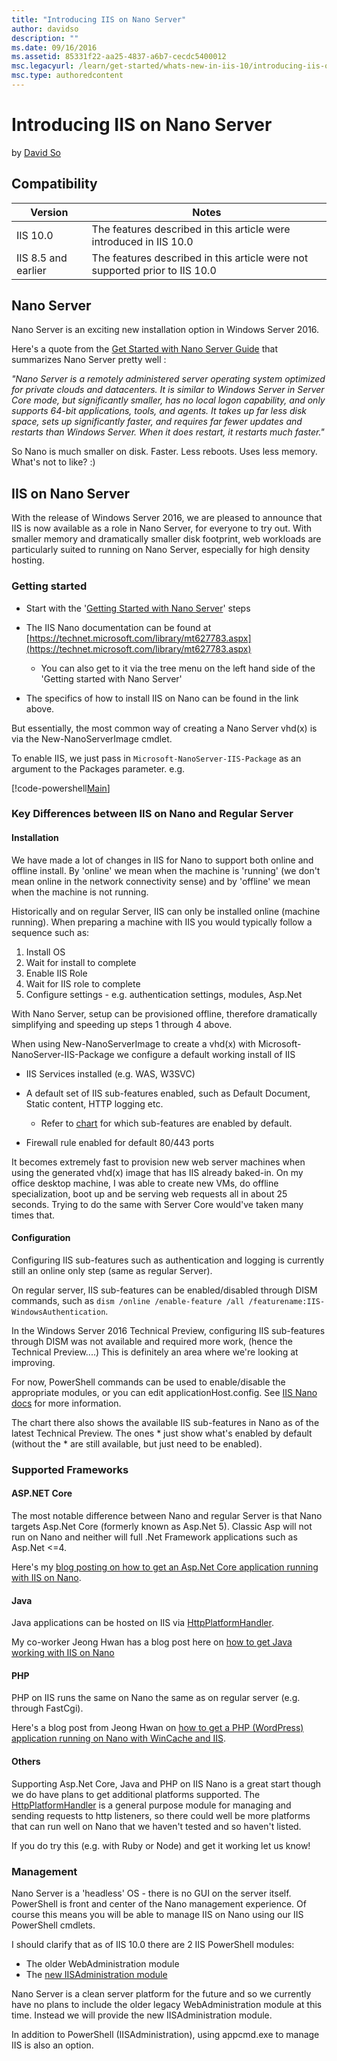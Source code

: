 ```yaml
---
title: "Introducing IIS on Nano Server"
author: davidso
description: ""
ms.date: 09/16/2016
ms.assetid: 85331f22-aa25-4837-a6b7-cecdc5400012
msc.legacyurl: /learn/get-started/whats-new-in-iis-10/introducing-iis-on-nano-server
msc.type: authoredcontent
---
```

# Introducing IIS on Nano Server

by [David So](https://github.com/davidso)

## Compatibility

| Version | Notes |
| --- | --- |
| IIS 10.0 | The features described in this article were introduced in IIS 10.0 |
| IIS 8.5 and earlier | The features described in this article were not supported prior to IIS 10.0 |

## Nano Server

Nano Server is an exciting new installation option in Windows Server 2016.

Here's a quote from the [Get Started with Nano Server Guide](https://technet.microsoft.com/library/mt126167.aspx) that summarizes Nano Server pretty well :

*&quot;Nano Server is a remotely administered server operating system optimized for private clouds and datacenters. It is similar to Windows Server in Server Core mode, but significantly smaller, has no local logon capability, and only supports 64-bit applications, tools, and agents. It takes up far less disk space, sets up significantly faster, and requires far fewer updates and restarts than Windows Server. When it does restart, it restarts much faster.&quot;*

So Nano is much smaller on disk. Faster. Less reboots. Uses less memory. What's not to like? :)

## IIS on Nano Server

With the release of Windows Server 2016, we are pleased to announce that IIS is now available as a role in Nano Server, for everyone to try out. With smaller memory and dramatically smaller disk footprint, web workloads are particularly suited to running on Nano Server, especially for high density hosting.

### Getting started

- Start with the '[Getting Started with Nano Server](https://technet.microsoft.com/library/mt126167.aspx)' steps
- The IIS Nano documentation can be found at [https://technet.microsoft.com/library/mt627783.aspx](https://technet.microsoft.com/library/mt627783.aspx)

  - You can also get to it via the tree menu on the left hand side of the 'Getting started with Nano Server'
- The specifics of how to install IIS on Nano can be found in the link above.

But essentially, the most common way of creating a Nano Server vhd(x) is via the New-NanoServerImage cmdlet.

To enable IIS, we just pass in `Microsoft-NanoServer-IIS-Package` as an argument to the Packages parameter. e.g.

[!code-powershell[Main](introducing-iis-on-nano-server/samples/sample1.ps1?highlight=1)]

### Key Differences between IIS on Nano and Regular Server

#### Installation

We have made a lot of changes in IIS for Nano to support both online and offline install. By 'online' we mean when the machine is 'running' (we don't mean online in the network connectivity sense) and by 'offline' we mean when the machine is not running.

Historically and on regular Server, IIS can only be installed online (machine running). When preparing a machine with IIS you would typically follow a sequence such as:

1. Install OS
2. Wait for install to complete
3. Enable IIS Role
4. Wait for IIS role to complete
5. Configure settings - e.g. authentication settings, modules, Asp.Net

With Nano Server, setup can be provisioned offline, therefore dramatically simplifying and speeding up steps 1 through 4 above.

When using New-NanoServerImage to create a vhd(x) with Microsoft-NanoServer-IIS-Package we configure a default working install of IIS

- IIS Services installed (e.g. WAS, W3SVC)
- A default set of IIS sub-features enabled, such as Default Document, Static content, HTTP logging etc.

  - Refer to [chart](https://technet.microsoft.com/library/mt627783.aspx) for which sub-features are enabled by default.
- Firewall rule enabled for default 80/443 ports

It becomes extremely fast to provision new web server machines when using the generated vhd(x) image that has IIS already baked-in. On my office desktop machine, I was able to create new VMs, do offline specialization, boot up and be serving web requests all in about 25 seconds. Trying to do the same with Server Core would've taken many times that.

#### Configuration

Configuring IIS sub-features such as authentication and logging is currently still an online only step (same as regular Server).

On regular server, IIS sub-features can be enabled/disabled through DISM commands, such as `dism /online /enable-feature /all /featurename:IIS-WindowsAuthentication`.

In the Windows Server 2016 Technical Preview, configuring IIS sub-features through DISM was not available and required more work, (hence the Technical Preview....) This is definitely an area where we're looking at improving.

For now, PowerShell commands can be used to enable/disable the appropriate modules, or you can edit applicationHost.config. See [IIS Nano docs](https://technet.microsoft.com/library/mt627783.aspx) for more information.

The chart there also shows the available IIS sub-features in Nano as of the latest Technical Preview. The ones \* just show what's enabled by default (without the \* are still available, but just need to be enabled).

### Supported Frameworks

#### ASP.NET Core

The most notable difference between Nano and regular Server is that Nano targets Asp.Net Core (formerly known as Asp.Net 5). Classic Asp will not run on Nano and neither will full .Net Framework applications such as Asp.Net &lt;=4.

Here's my [blog posting on how to get an Asp.Net Core application running with IIS on Nano](https://blogs.iis.net/davidso/nano/aspnet).

#### Java

Java applications can be hosted on IIS via [HttpPlatformHandler](https://www.iis.net/downloads/microsoft/httpplatformhandler).

My co-worker Jeong Hwan has a blog post here on [how to get Java working with IIS on Nano](https://blogs.iis.net/jeonghwan/running-tomcat-with-iis-on-nano-server)

#### PHP

PHP on IIS runs the same on Nano the same as on regular server (e.g. through FastCgi).

Here's a blog post from Jeong Hwan on [how to get a PHP (WordPress) application running on Nano with WinCache and IIS](https://blogs.iis.net/jeonghwan/running-wordpress-with-iis-and-wincache-on-nano-server).

#### Others

Supporting Asp.Net Core, Java and PHP on IIS Nano is a great start though we do have plans to get additional platforms supported. The [HttpPlatformHandler](https://www.iis.net/downloads/microsoft/httpplatformhandler) is a general purpose module for managing and sending requests to http listeners, so there could well be more platforms that can run well on Nano that we haven't tested and so haven't listed.

If you do try this (e.g. with Ruby or Node) and get it working let us know!

### Management

Nano Server is a 'headless' OS - there is no GUI on the server itself. PowerShell is front and center of the Nano management experience. Of course this means you will be able to manage IIS on Nano using our IIS PowerShell cmdlets.

I should clarify that as of IIS 10.0 there are 2 IIS PowerShell modules:

- The older WebAdministration module
- The [new IISAdministration module](https://blogs.iis.net/bariscaglar/iisadministration-powershell-cmdlets-new-feature-in-windows-10-server-2016)

Nano Server is a clean server platform for the future and so we currently have no plans to include the older legacy WebAdministration module at this time. Instead we will provide the new IISAdministration module.

In addition to PowerShell (IISAdministration), using appcmd.exe to manage IIS is also an option.
